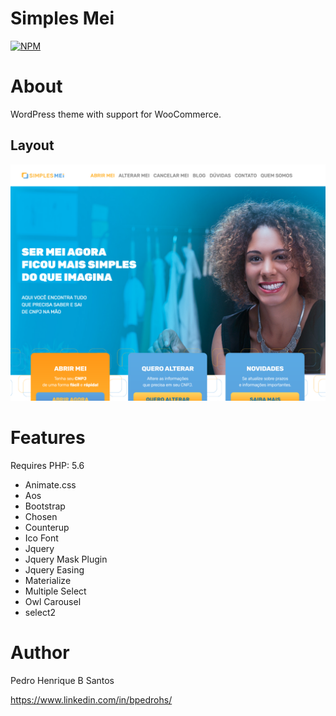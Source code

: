 # Simples Mei
[![NPM](https://img.shields.io/npm/l/react)](https://github.com/bpedrohs/simples-mei/blob/master/LICENSE)

# About
WordPress theme with support for WooCommerce.

## Layout
![Layout Model](https://github.com/bpedrohs/simples-mei/blob/main/screenshot.png)

# Features

Requires PHP: 5.6

- Animate.css
- Aos
- Bootstrap
- Chosen
- Counterup
- Ico Font
- Jquery
- Jquery Mask Plugin
- Jquery Easing
- Materialize
- Multiple Select
- Owl Carousel
- select2

# Author

Pedro Henrique B Santos

https://www.linkedin.com/in/bpedrohs/
